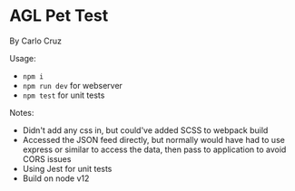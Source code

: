 # AGL Pet Test
By Carlo Cruz

Usage:
* `npm i`
* `npm run dev` for webserver
* `npm test` for unit tests

Notes:
* Didn't add any css in, but could've added SCSS to webpack build
* Accessed the JSON feed directly, but normally would have had to use express or similar to access the data, then pass to application to avoid CORS issues
* Using Jest for unit tests
* Build on node v12
